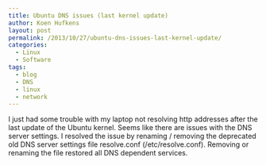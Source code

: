 ```yaml
---
title: Ubuntu DNS issues (last kernel update)
author: Koen Hufkens
layout: post
permalink: /2013/10/27/ubuntu-dns-issues-last-kernel-update/
categories:
  - Linux
  - Software
tags:
  - blog
  - DNS
  - linux
  - network
---
```

I just had some trouble with my laptop not resolving http addresses after the last update of the Ubuntu kernel. Seems like there are issues with the DNS server settings. I resolved the issue by renaming / removing the deprecated old DNS server settings file resolve.conf (/etc/resolve.conf). Removing or renaming the file restored all DNS dependent services.